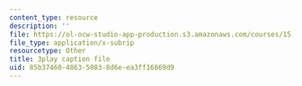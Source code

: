 ```yaml
---
content_type: resource
description: ''
file: https://ol-ocw-studio-app-production.s3.amazonaws.com/courses/15-071-the-analytics-edge-spring-2017/85b37460486350838d6eea3ff16869d9_Kdbia6SXSFA.vtt
file_type: application/x-subrip
resourcetype: Other
title: 3play caption file
uid: 85b37460-4863-5083-8d6e-ea3ff16869d9
---
```

